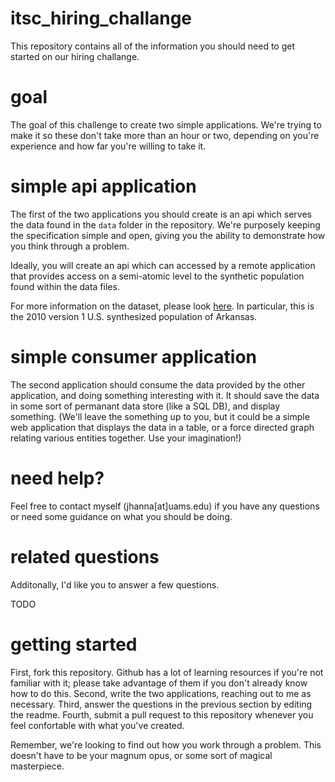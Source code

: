 itsc_hiring_challange
================

This repository contains all of the information you should need to get started on our hiring challange.

# goal

The goal of this challenge to create two simple applications.  We're trying to make it so these don't take more than an hour or two, depending on you're experience and how far you're willing to take it.

# simple api application

The first of the two applications you should create is an api which serves the data found in the `data` folder in the repository.  We're purposely keeping the specification simple and open, giving you the ability to demonstrate how you think through a problem.

Ideally, you will create an api which can accessed by a remote application that provides access on a semi-atomic level to the synthetic population found within the data files.

For more information on the dataset, please look [here](https://www.epimodels.org/midas/Rpubsyntdata1.do).  In particular, this is the 2010 version 1 U.S. synthesized population of Arkansas.

# simple consumer application

The second application should consume the data provided by the other application, and doing something interesting with it.  It should save the data in some sort of permanant data store (like a SQL DB), and display something.  (We'll leave the something up to you, but it could be a simple web application that displays the data in a table, or a force directed graph relating various entities together.  Use your imagination!)

# need help?

Feel free to contact myself (jhanna[at]uams.edu) if you have any questions or need some guidance on what you should be doing.

# related questions

Additonally, I'd like you to answer a few questions.

TODO

# getting started

First, fork this repository.  Github has a lot of learning resources if you're not familiar with it; please take advantage of them if you don't already know how to do this.  Second, write the two applications, reaching out to me as necessary.  Third, answer the questions in the previous section by editing the readme.  Fourth, submit a pull request to this repository whenever you feel confortable with what you've created.

Remember, we're looking to find out how you work through a problem.  This doesn't have to be your magnum opus, or some sort of magical masterpiece.  
